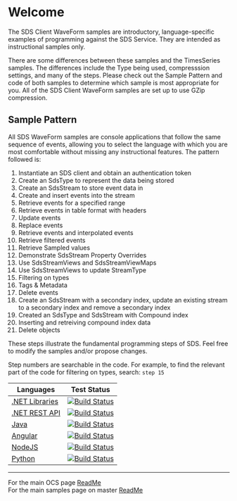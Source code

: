 # Welcome

The SDS Client WaveForm samples are introductory, language-specific examples of programming against the SDS Service. They are intended as instructional samples only.

There are some differences between these samples and the TimesSeries samples. The differences include the Type being used, compresssion settings, and many of the steps. Please check out the Sample Pattern and code of both samples to determine which sample is most appropriate for you. All of the SDS Client WaveForm samples are set up to use GZip compression.

## Sample Pattern

All SDS WaveForm samples are console applications that follow the same sequence of events, allowing you to select the language with which you are most comfortable without missing any instructional features. The pattern followed is:

1. Instantiate an SDS client and obtain an authentication token
1. Create an SdsType to represent the data being stored
1. Create an SdsStream to store event data in
1. Create and insert events into the stream
1. Retrieve events for a specified range
1. Retrieve events in table format with headers
1. Update events
1. Replace events
1. Retrieve events and interpolated events
1. Retrieve filtered events
1. Retrieve Sampled values
1. Demonstrate SdsStream Property Overrides
1. Use SdsStreamViews and SdsStreamViewMaps
1. Use SdsStreamViews to update StreamType
1. Filtering on types
1. Tags & Metadata
1. Delete events
1. Create an SdsStream with a secondary index, update an existing stream to a secondary index and remove a secondary index
1. Created an SdsType and SdsStream with Compound index
1. Inserting and retreiving compound index data
1. Delete objects

These steps illustrate the fundamental programming steps of SDS. Feel free to modify the samples and/or propose changes.

Step numbers are searchable in the code. For example, to find the relevant part of the code for filtering on types, search: `step 15`

| Languages                                   | Test Status                                                                                                                                                                                                                       |
| ------------------------------------------- | --------------------------------------------------------------------------------------------------------------------------------------------------------------------------------------------------------------------------------- |
| [.NET Libraries](DotNet/SdsClientLibraries) | [![Build Status](https://dev.azure.com/osieng/engineering/_apis/build/status/product-readiness/OCS/SDS_DotNet_Libs?branchName=master)](https://dev.azure.com/osieng/engineering/_build?definitionId=887&branchName=master) |
| [.NET REST API](DotNet/SdsRestApiCore)      | [![Build Status](https://dev.azure.com/osieng/engineering/_apis/build/status/product-readiness/OCS/SDS_DotNet_REST?branchName=master)](https://dev.azure.com/osieng/engineering/_build?definitionId=888&branchName=master) |
| [Java](Java)                                | [![Build Status](https://dev.azure.com/osieng/engineering/_apis/build/status/product-readiness/OCS/SDS_Java?branchName=master)](https://dev.azure.com/osieng/engineering/_build?definitionId=920&branchName=master)        |
| [Angular](JavaScript/Angular)               | [![Build Status](https://dev.azure.com/osieng/engineering/_apis/build/status/product-readiness/OCS/SDS_Angular?branchName=master)](https://dev.azure.com/osieng/engineering/_build?definitionId=921&branchName=master)     |
| [NodeJS](JavaScript/NodeJS)                 | [![Build Status](https://dev.azure.com/osieng/engineering/_apis/build/status/product-readiness/OCS/SDS_NodeJs?branchName=master)](https://dev.azure.com/osieng/engineering/_build?definitionId=924&branchName=master)      |
| [Python](Python)</a>                        | [![Build Status](https://dev.azure.com/osieng/engineering/_apis/build/status/product-readiness/OCS/SDS_Python?branchName=master)](https://dev.azure.com/osieng/engineering/_build?definitionId=925&branchName=master)      |

---

For the main OCS page [ReadMe](https://github.com/osisoft/OSI-Samples-OCS)  
For the main samples page on master [ReadMe](https://github.com/osisoft/OSI-Samples)
